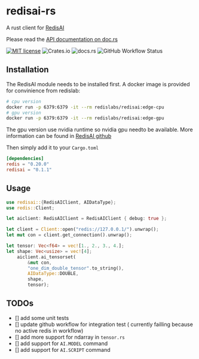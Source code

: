 # redisai-rs

A rust client for [RedisAI](https://oss.redislabs.com/redisai)

Please read the [API documentation on doc.rs](https://docs.rs/redisai)

[![MIT license](https://img.shields.io/badge/License-MIT-blue.svg)](https://lbesson.mit-license.org/) ![Crates.io](https://img.shields.io/crates/v/redisai?label=crates.io) ![docs.rs](https://img.shields.io/docsrs/redisai) ![GitHub Workflow Status](https://img.shields.io/github/workflow/status/thomaub/redisai-rs/General%20Rust%20CI)

## Installation

The RedisAI module needs to be installed first.
A docker image is provided for convinience from redislab:

```bash
# cpu version
docker run -p 6379:6379 -it --rm redislabs/redisai:edge-cpu
# gpu version
docker run -p 6379:6379 -it --rm redislabs/redisai:edge-gpu
```

The gpu version use nvidia runtime so nvidia gpu needto be available.  More information can be found in [RedisAI github](https://github.com/RedisAI/RedisAI)

Then simply add it to your `Cargo.toml`

```toml
[dependencies]
redis = "0.20.0"
redisai = "0.1.1"
```

## Usage

```rust
use redisai::{RedisAIClient, AIDataType};
use redis::Client;

let aiclient: RedisAIClient = RedisAIClient { debug: true };

let client = Client::open("redis://127.0.0.1/").unwrap();
let mut con = client.get_connection().unwrap();

let tensor: Vec<f64> = vec![1., 2., 3., 4.];
let shape: Vec<usize> = vec![4];
    aiclient.ai_tensorset(
        &mut con,
        "one_dim_double_tensor".to_string(),
        AIDataType::DOUBLE,
        shape,
        tensor);
```

## TODOs

- [] add some unit tests
- [] update github workflow for integration test ( currently failling because no active redis in workflow)
- [] add more support for ndarray in `tensor.rs`
- [] add support for `AI.MODEL` command
- [] add support for `AI.SCRIPT` command
